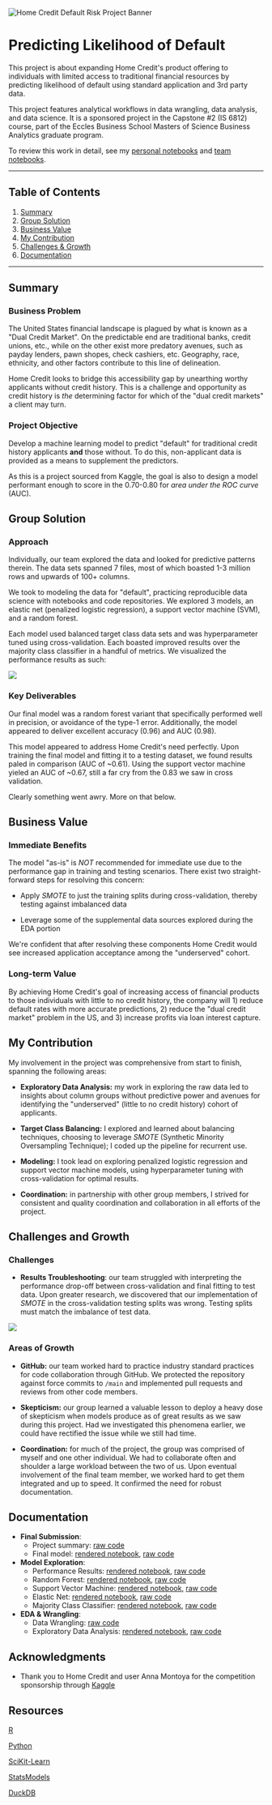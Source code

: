 ![Home Credit Default Risk Project Banner](./header.png)

# Predicting Likelihood of Default

This project is about expanding Home Credit's product offering to individuals with limited access to traditional financial resources by predicting likelihood of default using standard application and 3rd party data. 

This project features analytical workflows in data wrangling, data analysis, and data science. It is a sponsored project in the Capstone #2 (IS 6812) course, part of the Eccles Business School Masters of Science Business Analytics graduate program.

To review this work in detail, see my [personal notebooks](https://adambushman.github.io/home-credit-default-risk-individual/) and [team notebooks](https://adambushman.github.io/home-credit-default-risk-group/).

---

## Table of Contents

1. [Summary](#summary)
2. [Group Solution](#group-solution)
3. [Business Value](#business-value)
4. [My Contribution](#my-contribution)
5. [Challenges & Growth](#challenges-and-growth)
6. [Documentation](#documentation)

---

## Summary

### Business Problem

The United States financial landscape is plagued by what is known as a "Dual Credit Market". On the predictable end are traditional banks, credit unions, etc., while on the other exist more predatory avenues, such as payday lenders, pawn shopes, check cashiers, etc. Geography, race, ethnicity, and other factors contribute to this line of delineation.

Home Credit looks to bridge this accessibility gap by unearthing worthy applicants without credit history. This is a challenge and opportunity as credit history is *the* determining factor for which of the "dual credit markets" a client may turn. 

### Project Objective

Develop a machine learning model to predict "default" for traditional credit history applicants **and** those without. To do this, non-applicant data is provided as a means to supplement the predictors. 

As this is a project sourced from Kaggle, the goal is also to design a model performant enough to score in the 0.70-0.80 for *area under the ROC curve* (AUC).


## Group Solution

### Approach

Individually, our team explored the data and looked for predictive patterns therein. The data sets spanned 7 files, most of which boasted 1-3 million rows and upwards of 100+ columns. 

We took to modeling the data for "default", practicing reproducible data science with notebooks and code repositories. We explored 3 models, an elastic net (penalized logistic regression), a support vector machine (SVM), and a random forest. 

Each model used balanced target class data sets and was hyperparameter tuned using cross-validation. Each boasted improved results over the majority class classifier in a handful of metrics. We visualized the performance results as such:

![](performance-results.png)

### Key Deliverables

Our final model was a random forest variant that specifically performed well in precision, or avoidance of the type-1 error. Additionally, the model appeared to deliver excellent accuracy (0.96) and AUC (0.98). 

This model appeared to address Home Credit's need perfectly. Upon training the final model and fitting it to a testing dataset, we found results paled in comparison (AUC of ~0.61). Using the support vector machine yieled an AUC of ~0.67, still a far cry from the 0.83 we saw in cross validation.

Clearly something went awry. More on that below.


## Business Value

### Immediate Benefits

The model "as-is" is *NOT* recommended for immediate use due to the performance gap in training and testing scenarios. There exist two straight-forward steps for resolving this concern:

- Apply *SMOTE* to just the training splits during cross-validation, thereby testing against imbalanced data

- Leverage some of the supplemental data sources explored during the EDA portion

We're confident that after resolving these components Home Credit would see increased application acceptance among the "underserved" cohort.

### Long-term Value

By achieving Home Credit's goal of increasing access of financial products to those individuals with little to no credit history, the company will 1) reduce default rates with more accurate predictions, 2) reduce the "dual credit market" problem in the US, and 3) increase profits via loan interest capture.


## My Contribution

My involvement in the project was comprehensive from start to finish, spanning the following areas:

- **Exploratory Data Analysis:** my work in exploring the raw data led to insights about column groups without predictive power and avenues for identifying the "underserved" (little to no credit history) cohort of applicants.

- **Target Class Balancing:** I explored and learned about balancing techniques, choosing to leverage *SMOTE* (Synthetic Minority Oversampling Technique); I coded up the pipeline for recurrent use.

- **Modeling:** I took lead on exploring penalized logistic regression and support vector machine models, using hyperparameter tuning with cross-validation for optimal results.

- **Coordination:** in partnership with other group members, I strived for consistent and quality coordination and collaboration in all efforts of the project.


## Challenges and Growth

### Challenges

- **Results Troubleshooting**: our team struggled with interpreting the performance drop-off between cross-validation and final fitting to test data. Upon greater research, we discovered that our implementation of *SMOTE* in the cross-validation testing splits was wrong. Testing splits must match the imbalance of test data.

![](incorrect-balancing.png)

### Areas of Growth

- **GitHub:** our team worked hard to practice industry standard practices for code collaboration through GitHub. We protected the repository against force commits to `/main` and implemented pull requests and reviews from other code members. 

- **Skepticism:** our group learned a valuable lesson to deploy a heavy dose of skepticism when models produce as of great results as we saw during this project. Had we investigated this phenomena earlier, we could have rectified the issue while we still had time.

- **Coordination:** for much of the project, the group was comprised of myself and one other individual. We had to collaborate often and shoulder a large workload between the two of us. Upon eventual involvement of the final team member, we worked hard to get them integrated and up to speed. It confirmed the need for robust documentation.


## Documentation

- **Final Submission**:
  - Project summary:
  [raw code](https://adambushman.github.io/home-credit-default-risk-group/models/final-model/Random-Forest---Test-Set.html)
  - Final model: 
  [rendered notebook](https://adambushman.github.io/home-credit-default-risk-group/models/final-model/Random-Forest---Test-Set.html), 
  [raw code](https://github.com/adambushman/home-credit-default-risk-group/blob/main/models/final-model/Random%20Forest%20-%20Test%20Set.Rmd)
- **Model Exploration**: 
  - Performance Results:
  [rendered notebook](https://adambushman.github.io/home-credit-default-risk-group/models/model-summary.html), 
  [raw code](https://github.com/adambushman/home-credit-default-risk-group/blob/main/models/model-summary.qmd)
  - Random Forest: 
  [rendered notebook](https://adambushman.github.io/home-credit-default-risk-group/models/random-forest/Random-Forest.html), 
  [raw code](https://github.com/adambushman/home-credit-default-risk-group/blob/main/models/random-forest/Random%20Forest.Rmd)
  - Support Vector Machine: 
  [rendered notebook](https://adambushman.github.io/home-credit-default-risk-group/models/support-vector-machine/Adam%20Modeling.html), 
  [raw code](https://github.com/adambushman/home-credit-default-risk-group/blob/main/models/support-vector-machine/Adam%20Modeling.qmd)
  - Elastic Net:
  [rendered notebook](https://adambushman.github.io/home-credit-default-risk-group/models/penalized-regression/Adam%20Modeling.html), 
  [raw code](https://github.com/adambushman/home-credit-default-risk-group/blob/main/models/penalized-regression/Adam%20Modeling.qmd)
  - Majority Class Classifier:
  [rendered notebook](https://adambushman.github.io/home-credit-default-risk-group/models/majority-class-baseline/Adam%20Modeling.html), 
  [raw code](https://github.com/adambushman/home-credit-default-risk-group/blob/main/models/majority-class-baseline/Adam%20Modeling.qmd)
- **EDA & Wrangling**:
  - Data Wrangling:
  [raw code](https://github.com/adambushman/home-credit-default-risk-group/blob/main/Data%20Cleaning.Rmd)
  - Exploratory Data Analysis:
  [rendered notebook](https://adambushman.github.io/data-science-projects/full-projects/home-credit-default-risk/python/eda_adam-bushman.html),
  [raw code]()


## Acknowledgments

-   Thank you to Home Credit and user Anna Montoya for the competition sponsorship through [Kaggle](https://www.kaggle.com/competitions/home-credit-default-risk/data?select=HomeCredit_columns_description.csv)


## Resources

[R](https://www.r-project.org/)

[Python](https://www.python.org/)

[SciKit-Learn](https://scikit-learn.org/stable/)

[StatsModels](https://www.statsmodels.org/stable/index.html)

[DuckDB](https://duckdb.org/)